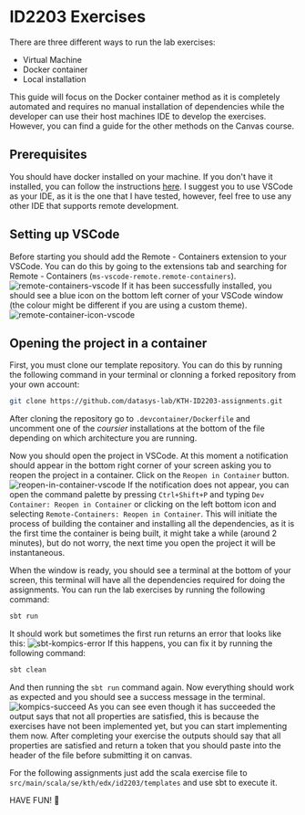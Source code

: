 # ID2203 Exercises
There are three different ways to run the lab exercises:
- Virtual Machine
- Docker container
- Local installation

This guide will focus on the Docker container method as it is completely automated and requires no manual installation of dependencies while the developer can use their host machines IDE to develop the exercises. However, you can find a guide for the other methods on the Canvas course.
## Prerequisites
You should have docker installed on your machine. If you don't have it installed, you can follow the instructions [here](https://www.docker.com/).
I suggest you to use VSCode as your IDE, as it is the one that I have tested, however, feel free to use any other IDE that supports remote development.
## Setting up VSCode
Before starting you should add the Remote - Containers extension to your VSCode. You can do this by going to the extensions tab and searching for Remote - Containers (`ms-vscode-remote.remote-containers`).
![remote-containers-vscode](https://github.com/user-attachments/assets/66b8bec0-7770-48db-bfb0-3129aac37d3b)
If it has been successfully installed, you should see a blue icon on the bottom left corner of your VSCode window (the colour might be different if you are using a custom theme).
![remote-container-icon-vscode](https://github.com/user-attachments/assets/a3a889b4-f791-442e-b6fc-f206fd387e06)
## Opening the project in a container
First, you must clone our template repository. You can do this by running the following command in your terminal or clonning a forked repository from your own account:
```bash
git clone https://github.com/datasys-lab/KTH-ID2203-assignments.git
```
After cloning the repository go to `.devcontainer/Dockerfile` and uncomment one of the *coursier* installations at the bottom of the file depending on which architecture you are running.

Now you should open the project in VSCode. At this moment a notification should appear in the bottom right corner of your screen asking you to reopen the project in a container. Click on the `Reopen in Container` button.
![reopen-in-container-vscode](https://github.com/user-attachments/assets/e1762a5b-7366-4e77-aff4-bc3ecb0a5d5f)
If the notification does not appear, you can open the command palette by pressing `Ctrl+Shift+P` and typing `Dev Container: Reopen in Container` or clicking on the left bottom icon and selecting `Remote-Containers: Reopen in Container`. This will initiate the process of building the container and installing all the dependencies, as it is the first time the container is being built, it might take a while (around 2 minutes), but do not worry, the next time you open the project it will be instantaneous.

When the window is ready, you should see a terminal at the bottom of your screen, this terminal will have all the dependencies required for doing the assignments. You can run the lab exercises by running the following command:
```bash
sbt run
```
It should work but sometimes the first run returns an error that looks like this:
![sbt-kompics-error](https://github.com/user-attachments/assets/366542a3-7020-40fb-8caf-f23a032be740)
If this happens, you can fix it by running the following command:
```bash
sbt clean
```
And then running the `sbt run` command again. Now everything should work as expected and you should see a success message in the terminal.
![kompics-succeed](https://github.com/user-attachments/assets/409875af-9353-4197-8609-2e4c3911a83e)
As you can see even though it has succeeded the output says that not all properties are satisfied, this is because the exercises have not been implemented yet, but you can start implementing them now. After completing your exercise the outputs should say that all properties are satisfied and return a token that you should paste into the header of the file before submitting it on canvas.

For the following assignments just add the scala exercise file to ``src/main/scala/se/kth/edx/id2203/templates`` and use sbt to execute it.

HAVE FUN! 🎉
